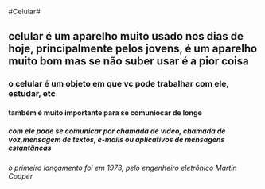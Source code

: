 #Celular#
## celular é um aparelho muito usado nos dias de hoje, principalmente pelos jovens, é um aparelho muito bom  mas se não suber usar é a pior coisa ##
### o celular é um objeto em que vc pode trabalhar com ele, estudar, etc ###
#### também é muito importante para se comuniocar de longe ####
##### com ele pode se comunicar por chamada de video, chamada de voz,mensagem de textos, e-mails ou aplicativos de mensagens estantâneas ####
###### o primeiro lançamento foi em 1973, pelo engenheiro eletrônico Martin Cooper ######
